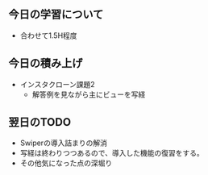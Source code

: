 ## 今日の学習について
- 合わせて1.5H程度

## 今日の積み上げ 
- インスタクローン課題2
  - 解答例を見ながら主にビューを写経

## 翌日のTODO
- Swiperの導入詰まりの解消
- 写経は終わりつつあるので、導入した機能の復習をする。
- その他気になった点の深堀り
